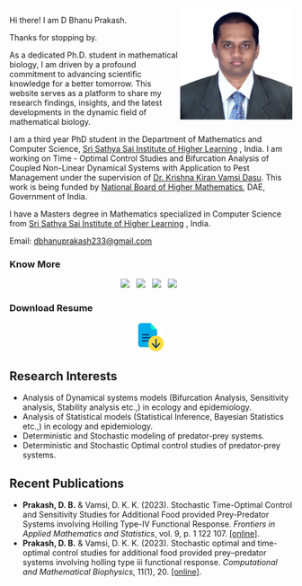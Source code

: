 
<!--- # Feel free to add content and custom Front Matter to this file. To modify the layout, see https://jekyllrb.com/docs/themes/#overriding-theme-defaults  --->

<img title="a title" alt="Alt text" style="float: right;" width="200" src="/fig/Bhanu.png">

Hi there! I am D Bhanu Prakash.

Thanks for stopping by.

As a dedicated Ph.D. student in mathematical biology, I am driven by a profound commitment to advancing scientific knowledge for a better tomorrow. This website serves as a platform to share my research findings, insights, and the latest developments in the dynamic field of mathematical biology.
  
I am a third year PhD student in the Department of Mathematics and Computer Science, [Sri Sathya Sai Institute of Higher Learning](https://www.sssihl.edu.in/) , India. I am working on Time - Optimal Control Studies and Bifurcation Analysis of Coupled Non-Linear Dynamical Systems with Application to Pest Management under the supervision of [Dr. Krishna Kiran Vamsi Dasu](https://www.sssihl.edu.in/faculty/krishna-kiran-vamsi-dasu/). This work is being funded by [National Board of Higher Mathematics](http://www.nbhm.dae.gov.in/), DAE, Government of India.

I have a Masters degree in Mathematics specialized in Computer Science from [Sri Sathya Sai Institute of Higher Learning](https://www.sssihl.edu.in/) , India.

Email: [dbhanuprakash233@gmail.com](mailto:dbhanuprakash233@gmail.com)

### Know More

<p align='center'>
    <a href="http://www.linkedin.com/in/dnvbprakash/">
        <img src="https://img.shields.io/badge/LinkedIn-0077B5?&style=for-the-badge&logo=linkedin&logoColor=white" /></a>&nbsp;&nbsp;
    <a href="https://www.researchgate.net/profile/Bhanu-Prakash-50">
        <img src="https://img.shields.io/badge/ResearchGate-00CCBB?style=for-the-badge&logo=researchgate&logoColor=white" /></a>&nbsp;&nbsp;
    <a href="https://orcid.org/0000-0003-0240-2962">
        <img src="https://img.shields.io/badge/ORCID-A6CE39?style=for-the-badge&logo=orcid&logoColor=white" /></a>&nbsp;&nbsp;
    <a href="https://scholar.google.com/citations?hl=en&user=uh1ZaA8AAAAJ&view_op=list_works&authuser=2&sortby=pubdate">
        <img src="https://img.shields.io/badge/Google_Scholar-4285F4?style=for-the-badge&logo=google-scholar&logoColor=white" /></a>&nbsp;&nbsp;
</p>


### Download Resume 

<p align='center'>
<a href="https://dbhanuprakash233.github.io/dbhanuprakash233.github.io/CV.pdf" target="_blank" rel="noopener noreferrer"><img src="/fig/download.png" height="50" title="Resume" alt="Curriculum Vitae"></a> 
</p>


Research Interests
------------------

*   Analysis of Dynamical systems models (Bifurcation Analysis, Sensitivity analysis, Stability analysis etc.,) in ecology and epidemiology.
*   Analysis of Statistical models (Statistical Inference, Bayesian Statistics etc.,) in ecology and epidemiology.
*   Deterministic and Stochastic modeling of predator-prey systems.
*   Deterministic and Stochastic Optimal control studies of predator-prey systems.

Recent Publications
------------------

*   **Prakash, D. B.** & Vamsi, D. K. K. (2023). Stochastic Time-Optimal Control and Sensitivity Studies for Additional Food provided Prey-Predator Systems involving Holling Type-IV Functional Response. _Frontiers in Applied Mathematics and Statistics_, vol. 9, p. 1 122 107. [\[online\]](https://doi.org/10.3389/fams.2023.1122107).
*   **Prakash, D. B.** & Vamsi, D. K. K. (2023). Stochastic optimal and time-optimal control studies for additional food provided prey–predator systems involving holling type iii functional response. _Computational and Mathematical Biophysics_, 11(1), 20. [\[online\]](https://doi.org/10.1515/cmb-2022-0144).
